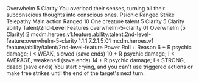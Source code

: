 <ability>
  <name>Overwhelm</name>
  <cost>5 Clarity</cost>
  <flavor>You overload their senses, turning all their subconscious thoughts into conscious ones.</flavor>
  <keywords>
    <keyword>Psionic</keyword>
    <keyword>Ranged</keyword>
    <keyword>Strike</keyword>
    <keyword>Telepathy</keyword>
  </keywords>
  <type>Main action</type>
  <distance>Ranged 10</distance>
  <target>One creature</target>
  <metadata>
    <class>talent</class>
    <cost>5 Clarity</cost>
    <cost_amount>5</cost_amount>
    <cost_resource>Clarity</cost_resource>
    <feature_type>ability</feature_type>
    <file_dpath>Talent/2nd-Level Features</file_dpath>
    <item_id>overwhelm-5-clarity</item_id>
    <item_index>01</item_index>
    <item_name>Overwhelm (5 Clarity)</item_name>
    <level>2</level>
    <scc>mcdm.heroes.v1:feature.ability.talent.2nd-level-feature:overwhelm-5-clarity</scc>
    <scdc>1.1.1:7.2.1.5:01</scdc>
    <source>mcdm.heroes.v1</source>
    <type>feature/ability/talent/2nd-level-feature</type>
  </metadata>
  <effects>
    <effect type="roll">
      <roll>Power Roll + Reason</roll>
      <t1>6 + R psychic damage; I &lt; WEAK, slowed (save ends)</t1>
      <t2>10 + R psychic damage; I &lt; AVERAGE, weakened (save ends)</t2>
      <t3>14 + R psychic damage; I &lt; STRONG, dazed (save ends)</t3>
    </effect>
    <effect type="mundane" name="Strained">You start crying, and you can&apos;t use triggered actions or make free strikes until the end of the target&apos;s next turn.</effect>
  </effects>
</ability>
